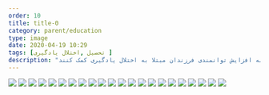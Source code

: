 ```yaml
---
order: 10
title: title-0
category: parent/education
type: image
date: 2020-04-19 10:29
tags: [تحصیل ,اختلال یادگیری ]
description: "والدین می‌توانند به افزایش توانمندی فرزندان مبتلا به اختلال یادگیری کمک کنند"
---
```


![](../../static/images/learning-disorder-first-1.png)
![](../../static/images/learning-disorder-first-2.png)
![](../../static/images/learning-disorder-first-3.png)
![](../../static/images/learning-disorder-first-4.png)
![](../../static/images/learning-disorder-first-5.png)
![](../../static/images/learning-disorder-first-6.png)
![](../../static/images/learning-disorder-first-7.png)
![](../../static/images/learning-disorder-first-8.png)
![](../../static/images/learning-disorder-first-9.png)
![](../../static/images/learning-disorder-first-10.png)
![](../../static/images/learning-disorder-first-11.png)
![](../../static/images/learning-disorder-first-12.png)
![](../../static/images/learning-disorder-first-13.png)
![](../../static/images/learning-disorder-first-14.png)
![](../../static/images/learning-disorder-first-15.png)
![](../../static/images/learning-disorder-first-16.png)
![](../../static/images/learning-disorder-first-17.png)
![](../../static/images/learning-disorder-first-18.png)
![](../../static/images/learning-disorder-first-19.png)
![](../../static/images/learning-disorder-first-20.png)
![](../../static/images/learning-disorder-first-21.png)
![](../../static/images/learning-disorder-first-22.png)
